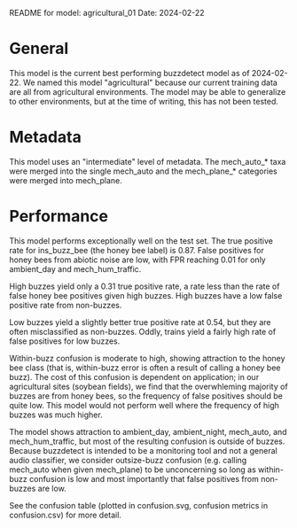 README for model: agricultural_01
Date: 2024-02-22

# General
This model is the current best performing buzzdetect model as of 2024-02-22. We named this model "agricultural" because our current training data are all from agricultural environments. The model may be able to generalize to other environments, but at the time of writing, this has not been tested.

# Metadata
This model uses an "intermediate" level of metadata. The mech_auto_* taxa were merged into the single mech_auto and the mech_plane_* categories were merged into mech_plane.

# Performance
This model performs exceptionally well on the test set. The true positive rate for ins_buzz_bee (the honey bee label) is 0.87. False positives for honey bees from abiotic noise are low, with FPR reaching 0.01 for only ambient_day and mech_hum_traffic.

High buzzes yield only a 0.31 true positive rate, a rate less than the rate of false honey bee positives given high buzzes. High buzzes have a low false positive rate from non-buzzes.

Low buzzes yield a slightly better true positive rate at 0.54, but they are often misclassified as non-buzzes. Oddly, trains yield a fairly high rate of false positives for low buzzes.

Within-buzz confusion is moderate to high, showing attraction to the honey bee class (that is, within-buzz error is often a result of calling a honey bee buzz). The cost of this confusion is dependent on application; in our agricultural sites (soybean fields), we find that the overwhleming majority of buzzes are from honey bees, so the frequency of false positives should be quite low. This model would not perform well where the frequency of high buzzes was much higher.

The model shows attraction to ambient_day, ambient_night, mech_auto, and mech_hum_traffic, but most of the resulting confusion is outside of buzzes. Because buzzdetect is intended to be a monitoring tool and not a general audio classifier, we consider outsize-buzz confusion (e.g. calling mech_auto when given mech_plane) to be unconcerning so long as within-buzz confusion is low and most importantly that false positives from non-buzzes are low.

See the confusion table (plotted in confusion.svg, confusion metrics in confusion.csv) for more detail.
